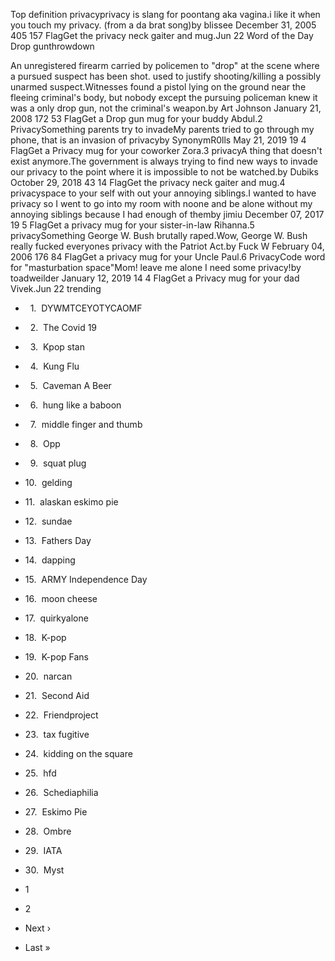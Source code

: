 Top definition privacyprivacy is slang for poontang aka vagina.i like it when you touch my privacy. (from a da brat song)by blissee December 31, 2005 405 157 FlagGet the privacy neck gaiter and mug.Jun 22 Word of the Day Drop gunthrowdown  
  
An unregistered firearm carried by policemen to "drop" at the scene where a pursued suspect has been shot. used to justify shooting/killing a possibly unarmed suspect.Witnesses found a pistol lying on the ground near the fleeing criminal's body, but nobody except the pursuing policeman knew it was a only drop gun, not the criminal's weapon.by Art Johnson January 21, 2008 172 53 FlagGet a Drop gun mug for your buddy Abdul.2 PrivacySomething parents try to invadeMy parents tried to go through my phone, that is an invasion of privacyby SynonymR0lls May 21, 2019 19 4 FlagGet a Privacy mug for your coworker Zora.3 privacyA thing that doesn't exist anymore.The government is always trying to find new ways to invade our privacy to the point where it is impossible to not be watched.by Dubiks October 29, 2018 43 14 FlagGet the privacy neck gaiter and mug.4 privacyspace to your self with out your annoying siblings.I wanted to have privacy so I went to go into my room with noone and be alone without my annoying siblings because I had enough of themby jimiu December 07, 2017 19 5 FlagGet a privacy mug for your sister-in-law Rihanna.5 privacySomething George W. Bush brutally raped.Wow, George W. Bush really fucked everyones privacy with the Patriot Act.by Fuck W February 04, 2006 176 84 FlagGet a privacy mug for your Uncle Paul.6 PrivacyCode word for "masturbation space"Mom! leave me alone I need some privacy!by toadweilder January 12, 2019 14 4 FlagGet a Privacy mug for your dad Vivek.Jun 22 trending

*     1.  DYWMTCEYOTYCAOMF
*     2.  The Covid 19
*     3.  Kpop stan
*     4.  Kung Flu
*     5.  Caveman A Beer
*     6.  hung like a baboon
*     7.  middle finger and thumb
*     8.  Opp
*     9.  squat plug
*   10.  gelding
*   11.  alaskan eskimo pie
*   12.  sundae
*   13.  Fathers Day
*   14.  dapping
*   15.  ARMY Independence Day
*   16.  moon cheese
*   17.  quirkyalone
*   18.  K-pop
*   19.  K-pop Fans
*   20.  narcan
*   21.  Second Aid
*   22.  Friendproject
*   23.  tax fugitive
*   24.  kidding on the square
*   25.  hfd
*   26.  Schediaphilia
*   27.  Eskimo Pie
*   28.  Ombre
*   29.  IATA
*   30.  Myst

*   1
*   2
*   Next ›
*   Last »